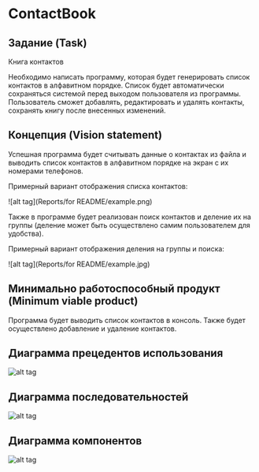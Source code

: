 # ContactBook

## Задание (Task)
Книга контактов

Необходимо написать программу, которая будет генерировать список контактов в алфавитном порядке. Список будет автоматически сохраняться системой перед выходом пользователя из программы. Пользователь сможет добавлять, редактировать и удалять контакты, сохранять книгу после внесенных изменений.

## Концепция (Vision statement)

Успешная программа будет считывать данные о контактах из файла и выводить список контактов в алфавитном порядке на экран с их номерами телефонов.

Примерный вариант отображения списка контактов:

![alt tag](Reports/for README/example.png)

Также в программе будет реализован поиск контактов и деление их на группы (деление может быть осуществлено самим пользователем для удобства). 

Примерный вариант отображения деления на группы и поиска:

![alt tag](Reports/for README/example.jpg)

## Минимально работоспособный продукт (Minimum viable product)
Программа будет выводить список контактов в консоль. Также будет осуществлено добавление и удаление контактов.

## Диаграмма прецедентов использования
![alt tag](Reports/diagrams/diagram_1.jpg)

## Диаграмма последовательностей
![alt tag](Reports/diagrams/diagram_2.jpg)

## Диаграмма компонентов
![alt tag](Reports/diagrams/diagram_3.jpg)
